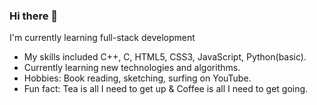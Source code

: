 ### Hi there 👋

<!--
**PriyaPal-tech/PriyaPal-tech** is a ✨ _special_ ✨ repository because its `README.md` (this file) appears on your GitHub profile.

Here are some ideas to get you started:

- 🔭 I’m currently working on ...
- 🌱 I’m currently learning ...
- 👯 I’m looking to collaborate on ...
- 🤔 I’m looking for help with ...
- 💬 Ask me about ...
- 📫 How to reach me: ...
- 😄 Pronouns: ...graphic design (I'm certified)
- ⚡ Fun fact: ...
-->
I'm currently learning full-stack development
<br>
<ul>
<li>My skills included C++, C, HTML5, CSS3, JavaScript, Python(basic).</li>
  <li>Currently learning new technologies and algorithms.</li>
<li>Hobbies: Book reading, sketching, surfing on YouTube.</li>
  <li>Fun fact: Tea is all I need to get up & Coffee is all I need to get going.</li></ul>
